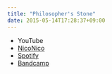 ```yaml
---
title: "Philosopher's Stone"
date: 2015-05-14T17:28:37+09:00
---
```


- YouTube
- [NicoNico](https://nico.ms/sm26253311)
- [Spotify](https://open.spotify.com/track/6n1RZIziUcObUTQDje2kAR)
- [Bandcamp](https://mikirihasshap.bandcamp.com/track/philosophers-stone)

